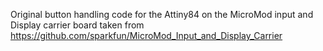 Original button handling code for the Attiny84 on the MicroMod input and Display carrier board taken from https://github.com/sparkfun/MicroMod_Input_and_Display_Carrier
